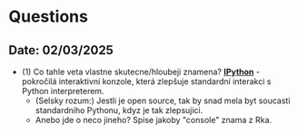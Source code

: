 # Questions

## Date: 02/03/2025

- (1) Co tahle veta vlastne skutecne/hloubeji znamena? **[IPython](http://ipython.org)** - pokročilá interaktivní konzole, která zlepšuje standardní interakci s Python interpreterem.
  - (Selsky rozum:) Jestli je open source, tak by snad mela byt soucasti standardniho Pythonu, kdyz je tak zlepsujici. 
  - Anebo jde o neco jineho? Spise jakoby "console" znama z Rka.

